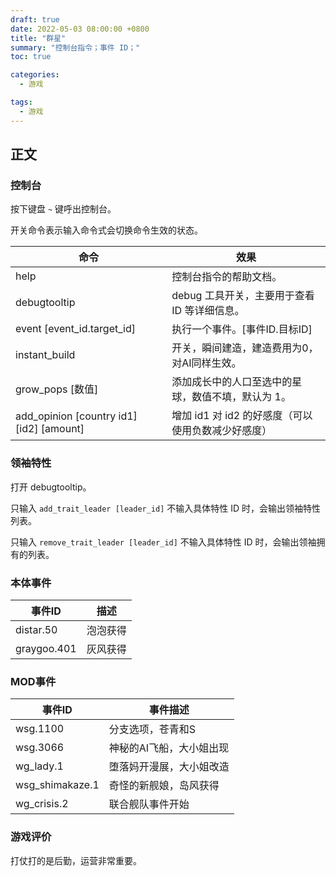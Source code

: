 ```yaml
---
draft: true
date: 2022-05-03 08:00:00 +0800
title: "群星"
summary: "控制台指令；事件 ID；"
toc: true

categories:
  - 游戏

tags:
  - 游戏
---
```


## 正文

### 控制台

按下键盘 `~` 键呼出控制台。

开关命令表示输入命令式会切换命令生效的状态。

| 命令                                             | 效果                             |
|------------------------------------------------|--------------------------------|
| help                                           | 控制台指令的帮助文档。                    |
| debugtooltip                                   | debug 工具开关，主要用于查看 ID 等详细信息。    |
| event \[event_id.target_id\]                   | 执行一个事件。\[事件ID.目标ID\]           |
| instant_build                                  | 开关，瞬间建造，建造费用为0，对AI同样生效。        |
| grow_pops \[数值\]                               | 添加成长中的人口至选中的星球，数值不填，默认为 1。     |
| add_opinion \[country id1\] \[id2\] \[amount\] | 增加 id1 对 id2 的好感度（可以使用负数减少好感度） |

### 领袖特性

打开 debugtooltip。

只输入 `add_trait_leader [leader_id]` 不输入具体特性 ID 时，会输出领袖特性列表。

只输入 `remove_trait_leader [leader_id]` 不输入具体特性 ID 时，会输出领袖拥有的列表。

### 本体事件

| 事件ID        | 描述   |
|-------------|------|
| distar.50   | 泡泡获得 |
| graygoo.401 | 灰风获得 |

### MOD事件

| 事件ID            | 事件描述          |
|-----------------|---------------|
| wsg.1100        | 分支选项，苍青和S     |
| wsg.3066        | 神秘的AI飞船，大小姐出现 |
| wg_lady.1       | 堕落妈开漫展，大小姐改造  |
| wsg_shimakaze.1 | 奇怪的新舰娘，岛风获得   |
| wg_crisis.2     | 联合舰队事件开始      |

### 游戏评价

打仗打的是后勤，运营非常重要。
